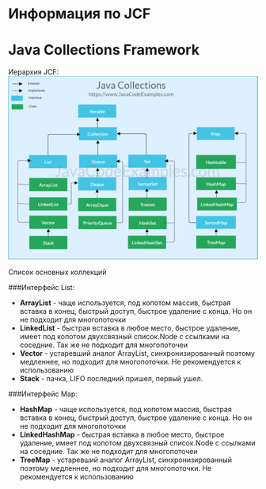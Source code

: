 # Информация по JCF
# Java Collections Framework

Иерархия JCF:
![mountains](../../resources/java-collections-cheat-sheet.png)


Список основных коллекций

###Интерфейс List:
* **ArrayList** - чаще используется, под копотом массив, быстрая вставка в конец, быстрый доступ, быстрое удаление с конца. 
  Но он не подходит для многопоточки
* **LinkedList** - быстрая вставка в любое место, быстрое удаление, имеет под копотом двухсвязный список.Node с ссылками 
  на соседние. Так же не подходит для многопоточеи
* **Vector** - устаревший аналог ArrayList, синхронизированный поэтому медленнее, но подходит для многопоточки. 
  Не рекомендуется к использованию
* **Stack** - пачка, LIFO последний пришел, первый ушел.

###Интерфейс Map:
* **HashMap** - чаще используется, под копотом массив, быстрая вставка в конец, быстрый доступ, быстрое удаление с конца. 
  Но он не подходит для многопоточки
* **LinkedHashMap** - быстрая вставка в любое место, быстрое удаление, имеет под копотом двухсвязный список.Node с ссылками 
  на соседние. Так же не подходит для многопоточеи
* **TreeMap** - устаревший аналог ArrayList, синхронизированный поэтому медленнее, но подходит для многопоточки. 
  Не рекомендуется к использованию
